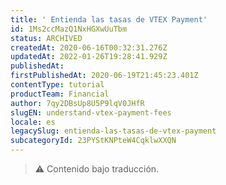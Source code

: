 ```yaml
---
title: ' Entienda las tasas de VTEX Payment'
id: 1Ms2ccMazQ1NxHGXwUuTbm
status: ARCHIVED
createdAt: 2020-06-16T00:32:31.276Z
updatedAt: 2022-01-26T19:28:41.929Z
publishedAt: 
firstPublishedAt: 2020-06-19T21:45:23.401Z
contentType: tutorial
productTeam: Financial
author: 7qy2DBsUp8U5P9lqV0JHfR
slugEN: understand-vtex-payment-fees
locale: es
legacySlug: entienda-las-tasas-de-vtex-payment
subcategoryId: 23PYStKNPteW4CqklwXXQN
---
```


>⚠️ Contenido bajo traducción.
